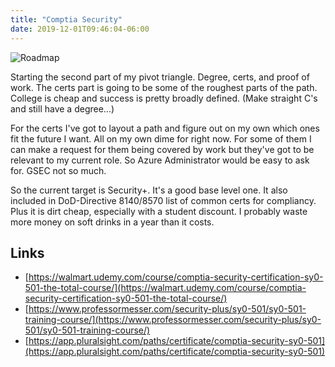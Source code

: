 ```yaml
---
title: "Comptia Security"
date: 2019-12-01T09:46:04-06:00
---
```

![Roadmap](/images/Security_Cert_Map.png)

Starting the second part of my pivot triangle.  Degree, certs, and proof of work.  The certs part is going to be some of the roughest parts of the path.  College is cheap and success is pretty broadly defined.  (Make straight C's and still have a degree...)  

For the certs I've got to layout a path and figure out on my own which ones fit the future I want.  All on my own dime for right now.  For some of them I can make a request for them being covered by work but they've got to be relevant to my current role.  So Azure Administrator would be easy to ask for.  GSEC not so much.  

So the current target is Security+.  It's a good base level one.  It also included in DoD-Directive 8140/8570 list of common certs for compliancy.  Plus it is dirt cheap, especially with a student discount.  I probably waste more money on soft drinks in a year than it costs.

## Links
* [https://walmart.udemy.com/course/comptia-security-certification-sy0-501-the-total-course/](https://walmart.udemy.com/course/comptia-security-certification-sy0-501-the-total-course/)
* [https://www.professormesser.com/security-plus/sy0-501/sy0-501-training-course/](https://www.professormesser.com/security-plus/sy0-501/sy0-501-training-course/)
* [https://app.pluralsight.com/paths/certificate/comptia-security-sy0-501](https://app.pluralsight.com/paths/certificate/comptia-security-sy0-501)